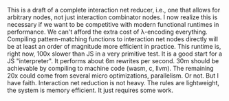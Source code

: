 This is a draft of a complete interaction net reducer, i.e., one that allows for
arbitrary nodes, not just interaction combinator nodes. I now realize this is
necessary if we want to be competitive with modern functional runtimes in
performance. We can't afford the extra cost of λ-encoding everything. Compiling
pattern-matching functions to interaction net nodes directly will be at least an
order of magnitude more efficient in practice. This runtime is, right now, 100x
slower than JS in a very primitive test. It is a good start for a JS
"interpreter". It performs about 6m rewrites per second. 30m should be
achievable by compiling to machine code (wasm, c, llvm). The remaining 20x could
come from several micro optimizations, parallelism. Or not. But I have faith.
Interaction net reduction is not heavy. The rules are lightweight, the system is
memory efficient. It just requires some work.
